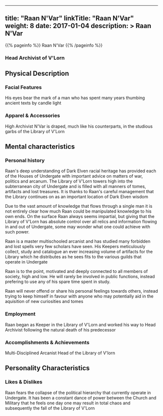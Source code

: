 
---
title: "Raan N'Var"
linkTitle: "Raan N'Var"
weight: 8
date: 2017-01-04
description: >
 Raan N'Var
---

{{% pageinfo %}}
Raan N'Var
{{% /pageinfo %}}
### Head Archivist of V'Lorn    

## Physical Description 

### Facial Features 

His eyes bear the mark of a man who has spent many years thumbing ancient texts by candle light

### Apparel & Accessories

High Archivist N'Var is draped, much like his counterparts, in the studious garbs of the Library of V'Lorn

## Mental characteristics

### Personal history

Raan's deep understanding of Dark Elven racial heritage has provided each of the Houses of Undergate with important advice on matters of war, politics and arcanum. The Library of V'Lorn towers high into the subterranean city of Undergate and is filled with all manners of tomes, artifacts and lost treasures. It is thanks to Raan's careful management that the Library continues on as an important location of Dark Elven wisdom

Due to the vast amount of knowledge that flows through a single man it is not entirely clear how much Raan could be manipulated knowledge to his own ends. On the surface Raan always seems impartial, but giving that the Library of V'Lorn has absolute control over all relics and information flowing in and out of Undergate, some may wonder what one could achieve with such power. 

Raan is a master multischooled arcanist and has studied many forbidden and lost spells very few scholars have seen. His Keepers meticulously collect, study and catalogue an ever increasing volume of artifacts for the Library which he distributes as he sees fits to the various guilds that operate in Undergate 

Raan is to the point, motivated and deeply connected to all members of society, high and low. He will rarely be involved in public functions, instead prefering to use any of his spare time spent in study. 

Raan will never offend or share his personal feelings towards others, instead trying to keep himself in favour with anyone who may potentially aid in the aquisition of new curiosities and tomes

### Employment

Raan began as Keeper in the Library of V'Lorn and worked his way to Head Archivist following the natural death of his predecessor

### Accomplishments & Achievements

Multi-Disciplined Arcanist Head of the Library of V'lorn

## Personality Characteristics

### Likes & Dislikes

Raan fears the collapse of the political hierarchy that currently operate in Undergate. It has been a constant dance of power between the Church and Military that he feels one day one may result in total chaos and subsequently the fall of the Library of V'Lorn
